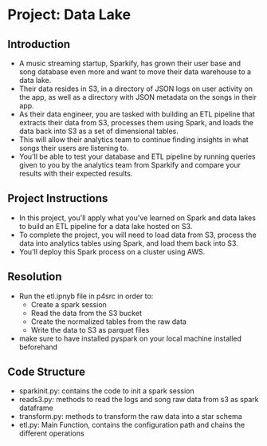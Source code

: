 # Project: Data Lake
## Introduction
- A music streaming startup, Sparkify, has grown their user base and song database even more and want to move their data warehouse to a data lake.
- Their data resides in S3, in a directory of JSON logs on user activity on the app, as well as a directory with JSON metadata on the songs in their app.
- As their data engineer, you are tasked with building an ETL pipeline that extracts their data from S3, processes them using Spark, and loads the data back into S3 as a set of dimensional tables.
- This will allow their analytics team to continue finding insights in what songs their users are listening to.
- You'll be able to test your database and ETL pipeline by running queries given to you by the analytics team from Sparkify and compare your results with their expected results.

## Project Instructions
- In this project, you'll apply what you've learned on Spark and data lakes to build an ETL pipeline for a data lake hosted on S3.
- To complete the project, you will need to load data from S3, process the data into analytics tables using Spark, and load them back into S3.
- You'll deploy this Spark process on a cluster using AWS.

## Resolution
- Run the etl.ipnyb file in p4src in order to:
    - Create a spark session
    - Read the data from the S3 bucket
    - Create the normalized tables from the raw data
    - Write the data to S3 as parquet files
- make sure to have installed pyspark on your local machine installed beforehand

## Code Structure
- sparkinit.py: contains the code to init a spark session
- reads3.py: methods to read the logs and song raw data from s3 as spark dataframe
- transform.py: methods to transform the raw data into a star schema
- etl.py: Main Function, contains the configuration path and chains the different operations